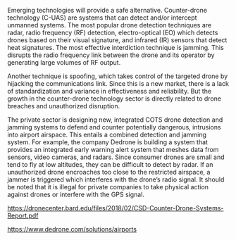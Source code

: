 

Emerging technologies will provide a safe alternative.  Counter-drone technology (C-UAS) are systems that can detect and/or intercept unmanned systems.  The most popular drone detection techniques are radar, radio frequency (RF) detection, electro-optical (EO) which detects drones based on their visual signature, and infrared (IR) sensors that detect heat signatures. The most effective interdiction technique is jamming.  This disrupts the radio frequency link between the drone and its operator by generating large volumes of RF output.

Another technique is spoofing, which takes control of the targeted drone by hijacking the communications link.  Since this is a new market, there is a lack of standardization and variance in effectiveness and reliability.  But the growth in the counter-drone technology sector is directly related to drone breaches and unauthorized disruption.

The private sector is designing new, integrated COTS drone detection and jamming systems to defend and counter potentially dangerous, intrusions into airport airspace. This entails a combined detection and jamming system.  For example, the company Dedrone is building a system that provides an integrated early warning alert system that meshes data from sensors, video cameras, and radars.  Since consumer drones are small and tend to fly at low altitudes, they can be difficult to detect by radar. If an unauthorized drone encroaches too close to the restricted airspace, a jammer is triggered which interferes with the drone’s radio signal. It should be noted that it is illegal for private companies to take physical action against drones or interfere with the GPS signal.


https://dronecenter.bard.edu/files/2018/02/CSD-Counter-Drone-Systems-Report.pdf

https://www.dedrone.com/solutions/airports


